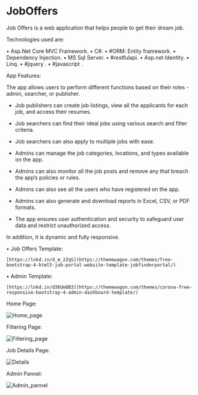 # JobOffers
Job Offers is a web application that helps people to get their dream job.

Technologies used are: 

• Asp.Net Core MVC Framework.
• C#.
• #ORM: Entity framework.
• Dependency Injection.
• MS Sql Server.
• #restfulapi.
• Asp.net Identity.
• Linq.
• #jquery .
• #javascript .



App Features:

The app allows users to perform different functions based on their roles - admin, searcher, or publisher.

- Job publishers can create job listings, view all the applicants for each job, and access their resumes.

- Job searchers can find their ideal jobs using various search and filter criteria.

- Job searchers can also apply to multiple jobs with ease.

- Admins can manage the job categories, locations, and types available on the app.

- Admins can also monitor all the job posts and remove any that breach the app’s policies or rules.

- Admins can also see all the users who have registered on the app.

- Admins can also generate and download reports in Excel, CSV, or PDF formats.

- The app ensures user authentication and security to safeguard user data and restrict unauthorized access.


In addition, it is dynamic and fully responsive.


• Job Offers Template:

    [https://lnkd.in/d_m_2ZqS](https://themewagon.com/themes/free-bootstrap-4-html5-job-portal-website-template-jobfinderportal/)
   
• Admin Template:
 
    [https://lnkd.in/d36Um8B3](https://themewagon.com/themes/corona-free-responsive-bootstrap-4-admin-dashboard-template/)


Home Page:

![Home_page](https://github.com/waria900/JobOffers/assets/87630368/2ff7213e-a3f0-42f5-92eb-297c86fff8ee)


Filtering Page:

![Filtering_page](https://github.com/waria900/JobOffers/assets/87630368/bdd52017-e82c-4110-9414-df1e077bb66c)


Job Details Page:

![Details](https://github.com/waria900/JobOffers/assets/87630368/5de86c27-626c-4ede-a686-5eb128f4daa9)



Admin Pannel:

![Admin_pannel](https://github.com/waria900/JobOffers/assets/87630368/9ba5cba9-7e1c-4187-bc85-69cd01c6204c)
